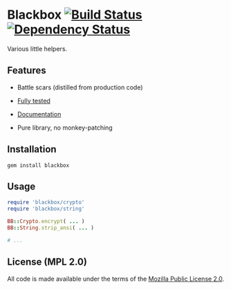 # Blackbox [![Build Status](https://travis-ci.org/busyloop/blackbox.png?branch=master)](https://travis-ci.org/busyloop/blackbox) [![Dependency Status](https://gemnasium.com/busyloop/blackbox.png)](https://gemnasium.com/busyloop/blackbox)

Various little helpers.

## Features

* Battle scars (distilled from production code)

* [Fully tested](http://busyloop.github.com/blackbox/coverage/)

* [Documentation](http://busyloop.github.com/blackbox/doc/frames.html)

* Pure library, no monkey-patching


## Installation

`gem install blackbox`

## Usage

```ruby
require 'blackbox/crypto'
require 'blackbox/string'

BB::Crypto.encrypt( ... )
BB::String.strip_ansi( ... )

# ...
```

## License (MPL 2.0)

All code is made available under the terms of the [Mozilla Public License 2.0](http://www.mozilla.org/MPL/2.0/).
